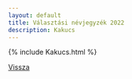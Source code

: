 ```yaml
---
layout: default
title: Választási névjegyzék 2022
description: Kakucs
---
```


{% include Kakucs.html %}

[Vissza](./)